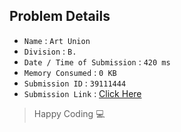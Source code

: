 ## Problem Details 
 
- `Name`                      : `Art Union`
- `Division`                  : `B.`
- `Date / Time of Submission` : `420 ms`
- `Memory Consumed`           : `0 KB`
- `Submission ID`             : `39111444`
- `Submission Link`           : [Click Here](http://codeforces.com/contest/416/submission/39111444)

> Happy Coding   :computer: